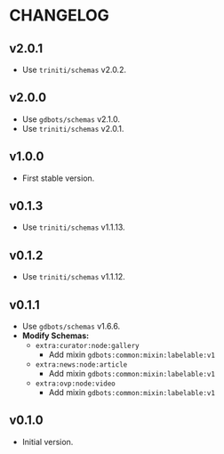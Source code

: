 # CHANGELOG


## v2.0.1
* Use `triniti/schemas` v2.0.2.


## v2.0.0
* Use `gdbots/schemas` v2.1.0.
* Use `triniti/schemas` v2.0.1.


## v1.0.0
* First stable version.


## v0.1.3
* Use `triniti/schemas` v1.1.13.


## v0.1.2
* Use `triniti/schemas` v1.1.12.


## v0.1.1
* Use `gdbots/schemas` v1.6.6.
* __Modify Schemas:__
  * `extra:curator:node:gallery`
    * Add mixin `gdbots:common:mixin:labelable:v1`
  * `extra:news:node:article`
    * Add mixin `gdbots:common:mixin:labelable:v1`
  * `extra:ovp:node:video`
    * Add mixin `gdbots:common:mixin:labelable:v1`


## v0.1.0
* Initial version.
